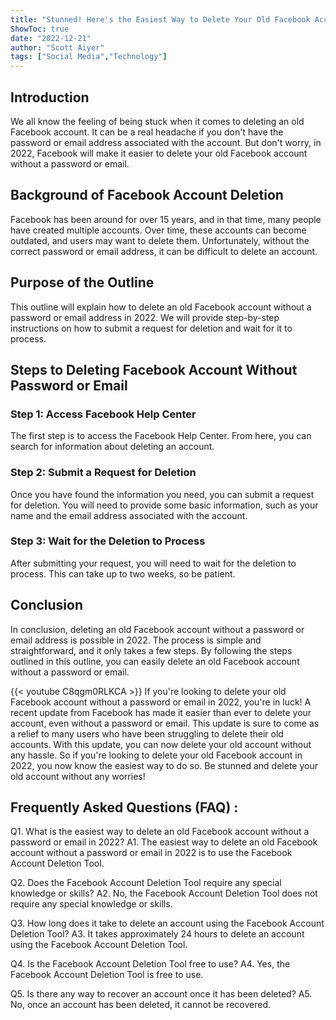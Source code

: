 ```yaml
---
title: "Stunned! Here's the Easiest Way to Delete Your Old Facebook Account Without a Password or Email in 2022!"
ShowToc: true 
date: "2022-12-21"
author: "Scott Aiyer" 
tags: ["Social Media","Technology"]
---
```

## Introduction

We all know the feeling of being stuck when it comes to deleting an old Facebook account. It can be a real headache if you don't have the password or email address associated with the account. But don't worry, in 2022, Facebook will make it easier to delete your old Facebook account without a password or email.

## Background of Facebook Account Deletion

Facebook has been around for over 15 years, and in that time, many people have created multiple accounts. Over time, these accounts can become outdated, and users may want to delete them. Unfortunately, without the correct password or email address, it can be difficult to delete an account.

## Purpose of the Outline

This outline will explain how to delete an old Facebook account without a password or email address in 2022. We will provide step-by-step instructions on how to submit a request for deletion and wait for it to process.

## Steps to Deleting Facebook Account Without Password or Email

### Step 1: Access Facebook Help Center

The first step is to access the Facebook Help Center. From here, you can search for information about deleting an account.

### Step 2: Submit a Request for Deletion

Once you have found the information you need, you can submit a request for deletion. You will need to provide some basic information, such as your name and the email address associated with the account.

### Step 3: Wait for the Deletion to Process

After submitting your request, you will need to wait for the deletion to process. This can take up to two weeks, so be patient.

## Conclusion

In conclusion, deleting an old Facebook account without a password or email address is possible in 2022. The process is simple and straightforward, and it only takes a few steps. By following the steps outlined in this outline, you can easily delete an old Facebook account without a password or email.

{{< youtube C8qgm0RLKCA >}} 
If you're looking to delete your old Facebook account without a password or email in 2022, you're in luck! A recent update from Facebook has made it easier than ever to delete your account, even without a password or email. This update is sure to come as a relief to many users who have been struggling to delete their old accounts. With this update, you can now delete your old account without any hassle. So if you're looking to delete your old Facebook account in 2022, you now know the easiest way to do so. Be stunned and delete your old account without any worries!

## Frequently Asked Questions (FAQ) :
Q1. What is the easiest way to delete an old Facebook account without a password or email in 2022? 
A1. The easiest way to delete an old Facebook account without a password or email in 2022 is to use the Facebook Account Deletion Tool.

Q2. Does the Facebook Account Deletion Tool require any special knowledge or skills? 
A2. No, the Facebook Account Deletion Tool does not require any special knowledge or skills. 

Q3. How long does it take to delete an account using the Facebook Account Deletion Tool? 
A3. It takes approximately 24 hours to delete an account using the Facebook Account Deletion Tool.

Q4. Is the Facebook Account Deletion Tool free to use? 
A4. Yes, the Facebook Account Deletion Tool is free to use.

Q5. Is there any way to recover an account once it has been deleted? 
A5. No, once an account has been deleted, it cannot be recovered.


